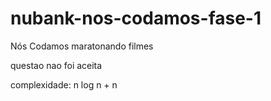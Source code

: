 # nubank-nos-codamos-fase-1
Nós Codamos
maratonando filmes

questao nao foi aceita

complexidade: n log n + n

